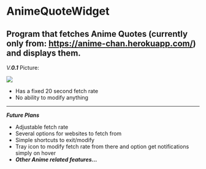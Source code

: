 # AnimeQuoteWidget
Program that fetches Anime Quotes (currently only from: **https://anime-chan.herokuapp.com/**) and displays them.
---
_V.**0.1**_
Picture: 

![](images/v0_1.png)
* Has a fixed 20 second fetch rate
* No ability to modify anything
---
_**Future Plans**_
* Adjustable fetch rate
* Several options for websites to fetch from
* Simple shortcuts to exit/modify 
* Tray icon to modify fetch rate from there and option get notifications simply on hover
* ***Other Anime related features...***
